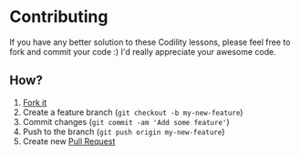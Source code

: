 # Contributing

If you have any better solution to these Codility lessons, please feel free to fork and commit your code :)
I'd really appreciate your awesome code.

## How?

1. [Fork it](https://help.github.com/articles/fork-a-repo)
2. Create a feature branch (`git checkout -b my-new-feature`)
3. Commit changes (`git commit -am 'Add some feature'`)
4. Push to the branch (`git push origin my-new-feature`)
5. Create new [Pull
   Request](https://help.github.com/articles/using-pull-requests)